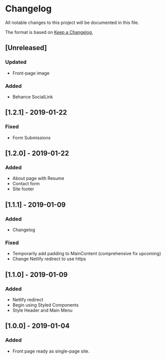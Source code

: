 # Changelog
All notable changes to this project will be documented in this file.

The format is based on [Keep a Changelog](https://keepachangelog.com/en/1.0.0/),

## [Unreleased]
### Updated
- Front-page image

### Added
- Behance SocialLink

## [1.2.1] - 2019-01-22
### Fixed
- Form Submissions


## [1.2.0] - 2019-01-22
### Added
- About page with Resume
- Contact form
- Site footer


## [1.1.1] - 2019-01-09
### Added
- Changelog

### Fixed
- Temporarily add padding to MainContent (comprehensive fix upcoming)
- Change Netlify redirect to use https


## [1.1.0] - 2019-01-09
### Added
- Netlify redirect
- Begin using Styled Components
- Style Header and Main Menu


## [1.0.0] - 2019-01-04
### Added
- Front page ready as single-page site.
